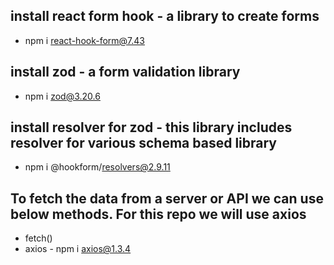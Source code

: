 ## install react form hook - a library to create forms

- npm i react-hook-form@7.43

## install zod - a form validation library

- npm i zod@3.20.6

## install resolver for zod - this library includes resolver for various schema based library

- npm i @hookform/resolvers@2.9.11


## To fetch the data from a server or API we can use below methods. For this repo we will use axios
-   fetch()
-   axios - npm i axios@1.3.4
